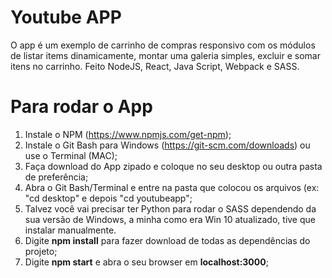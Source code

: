 # Youtube APP
O app é um exemplo de carrinho de compras responsivo com os módulos de listar items dinamicamente, montar uma galeria simples, excluir e somar itens no carrinho. Feito NodeJS, React, Java Script, Webpack e SASS.

# Para rodar o App
1) Instale o NPM (https://www.npmjs.com/get-npm);
2) Instale o Git Bash para Windows (https://git-scm.com/downloads) ou use o Terminal (MAC);
3) Faça download do App zipado e coloque no seu desktop ou outra pasta de preferência;
4) Abra o Git Bash/Terminal e entre na pasta que colocou os arquivos (ex: "cd desktop" e depois "cd youtubeapp";
5) Talvez você vai precisar ter Python para rodar o SASS dependendo da sua versão de Windows, a minha como era Win 10 atualizado, tive que instalar manualmente.
6) Digite <strong>npm install</strong> para fazer download de todas as dependências do projeto;
7) Digite <strong>npm start</strong> e abra o seu browser em <strong>localhost:3000</strong>;